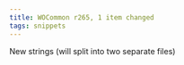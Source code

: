 ```yaml
---
title: WOCommon r265, 1 item changed
tags: snippets
---
```


New strings (will split into two separate files)
